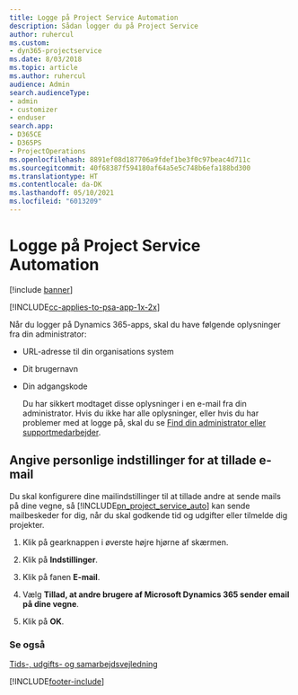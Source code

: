 ```yaml
---
title: Logge på Project Service Automation
description: Sådan logger du på Project Service
author: ruhercul
ms.custom:
- dyn365-projectservice
ms.date: 8/03/2018
ms.topic: article
ms.author: ruhercul
audience: Admin
search.audienceType:
- admin
- customizer
- enduser
search.app:
- D365CE
- D365PS
- ProjectOperations
ms.openlocfilehash: 8891ef08d187706a9fdef1be3f0c97beac4d711c
ms.sourcegitcommit: 40f68387f594180af64a5e5c748b6efa188bd300
ms.translationtype: HT
ms.contentlocale: da-DK
ms.lasthandoff: 05/10/2021
ms.locfileid: "6013209"
---
```

# <a name="sign-in-to-project-service-automation"></a>Logge på Project Service Automation

[!include [banner](../includes/psa-now-project-operations.md)]

[!INCLUDE[cc-applies-to-psa-app-1x-2x](../includes/cc-applies-to-psa-app-1x-2x.md)]

Når du logger på Dynamics 365-apps, skal du have følgende oplysninger fra din administrator:  
  
- URL-adresse til din organisations system  
  
- Dit brugernavn  
  
- Din adgangskode  
  
  Du har sikkert modtaget disse oplysninger i en e-mail fra din administrator. Hvis du ikke har alle oplysninger, eller hvis du har problemer med at logge på, skal du se [Find din administrator eller supportmedarbejder](/dynamics365/customerengagement/on-premises/basics/find-administrator-support).  
  
## <a name="set-your-personal-options-to-allow-email"></a>Angive personlige indstillinger for at tillade e-mail  
 Du skal konfigurere dine mailindstillinger til at tillade andre at sende mails på dine vegne, så [!INCLUDE[pn_project_service_auto](../includes/pn-project-service-auto.md)] kan sende mailbeskeder for dig, når du skal godkende tid og udgifter eller tilmelde dig projekter.  
  
1.  Klik på gearknappen i øverste højre hjørne af skærmen.  
  
2.  Klik på **Indstillinger**.  
  
3.  Klik på fanen **E-mail**.  
  
4.  Vælg **Tillad, at andre brugere af Microsoft Dynamics 365 sender email på dine vegne**.  
  
5.  Klik på **OK**.  
  
### <a name="see-also"></a>Se også  
 [Tids-, udgifts- og samarbejdsvejledning](../psa/time-expense-collaboration-guide.md)


[!INCLUDE[footer-include](../includes/footer-banner.md)]